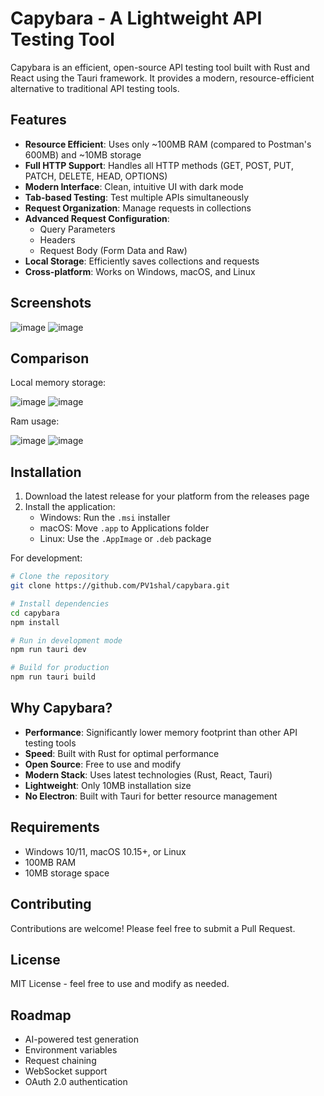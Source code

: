 # Capybara - A Lightweight API Testing Tool

Capybara is an efficient, open-source API testing tool built with Rust and React using the Tauri framework. It provides a modern, resource-efficient alternative to traditional API testing tools.

## Features

- **Resource Efficient**: Uses only ~100MB RAM (compared to Postman's 600MB) and ~10MB storage
- **Full HTTP Support**: Handles all HTTP methods (GET, POST, PUT, PATCH, DELETE, HEAD, OPTIONS)
- **Modern Interface**: Clean, intuitive UI with dark mode
- **Tab-based Testing**: Test multiple APIs simultaneously
- **Request Organization**: Manage requests in collections
- **Advanced Request Configuration**:
  - Query Parameters
  - Headers
  - Request Body (Form Data and Raw)
- **Local Storage**: Efficiently saves collections and requests
- **Cross-platform**: Works on Windows, macOS, and Linux


## Screenshots

![image](https://github.com/user-attachments/assets/7cb1efd4-8bf8-49da-8edf-0a25234a8251)
![image](https://github.com/user-attachments/assets/45af6930-f0b4-4baf-961a-995ad5bf94b7)

## Comparison

Local memory storage:

![image](https://github.com/user-attachments/assets/dc02a239-9c46-433e-b58b-c963768bdb4c)
![image](https://github.com/user-attachments/assets/7cae30a4-0e85-489e-89c4-535ae97a2e7e)

Ram usage:

![image](https://github.com/user-attachments/assets/f1ac4041-8c45-4f8e-a424-f1a373d508a0)
![image](https://github.com/user-attachments/assets/b4615dfa-c1e7-44f3-9848-14ae55905198)

## Installation

1. Download the latest release for your platform from the releases page
2. Install the application:
   - Windows: Run the `.msi` installer
   - macOS: Move `.app` to Applications folder
   - Linux: Use the `.AppImage` or `.deb` package

For development:

```bash
# Clone the repository
git clone https://github.com/PV1shal/capybara.git

# Install dependencies
cd capybara
npm install

# Run in development mode
npm run tauri dev

# Build for production
npm run tauri build
```

## Why Capybara?

- **Performance**: Significantly lower memory footprint than other API testing tools
- **Speed**: Built with Rust for optimal performance
- **Open Source**: Free to use and modify
- **Modern Stack**: Uses latest technologies (Rust, React, Tauri)
- **Lightweight**: Only 10MB installation size
- **No Electron**: Built with Tauri for better resource management

## Requirements

- Windows 10/11, macOS 10.15+, or Linux
- 100MB RAM
- 10MB storage space

## Contributing

Contributions are welcome! Please feel free to submit a Pull Request.

## License

MIT License - feel free to use and modify as needed.

## Roadmap

- AI-powered test generation
- Environment variables
- Request chaining
- WebSocket support
- OAuth 2.0 authentication
